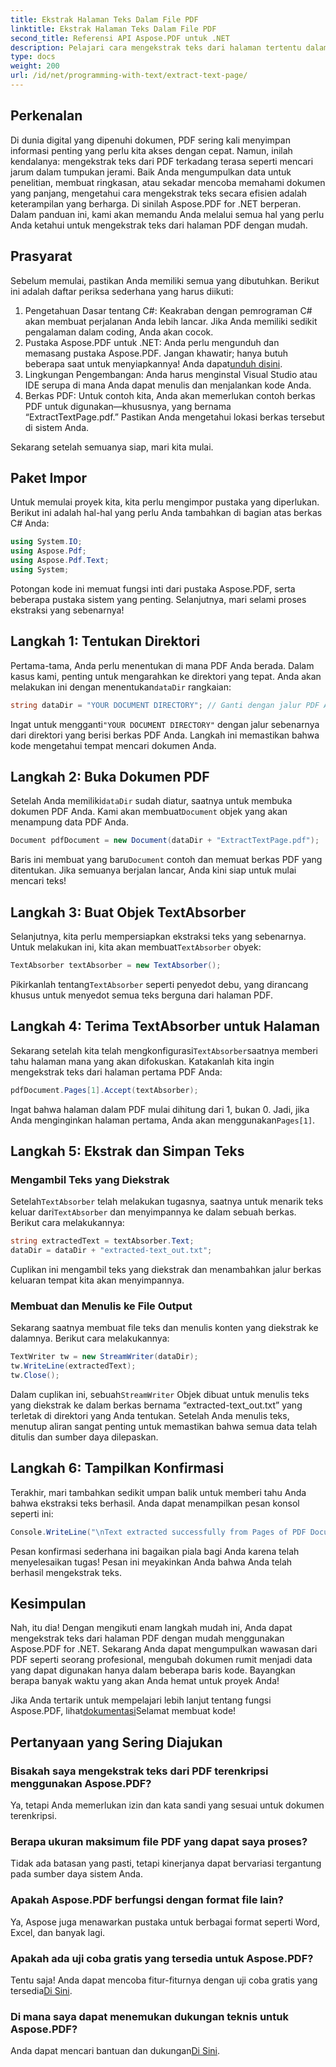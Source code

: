 ```yaml
---
title: Ekstrak Halaman Teks Dalam File PDF
linktitle: Ekstrak Halaman Teks Dalam File PDF
second_title: Referensi API Aspose.PDF untuk .NET
description: Pelajari cara mengekstrak teks dari halaman tertentu dalam berkas PDF menggunakan Aspose.PDF untuk .NET.
type: docs
weight: 200
url: /id/net/programming-with-text/extract-text-page/
---
```

## Perkenalan

Di dunia digital yang dipenuhi dokumen, PDF sering kali menyimpan informasi penting yang perlu kita akses dengan cepat. Namun, inilah kendalanya: mengekstrak teks dari PDF terkadang terasa seperti mencari jarum dalam tumpukan jerami. Baik Anda mengumpulkan data untuk penelitian, membuat ringkasan, atau sekadar mencoba memahami dokumen yang panjang, mengetahui cara mengekstrak teks secara efisien adalah keterampilan yang berharga. Di sinilah Aspose.PDF for .NET berperan. Dalam panduan ini, kami akan memandu Anda melalui semua hal yang perlu Anda ketahui untuk mengekstrak teks dari halaman PDF dengan mudah.

## Prasyarat

Sebelum memulai, pastikan Anda memiliki semua yang dibutuhkan. Berikut ini adalah daftar periksa sederhana yang harus diikuti:

1. Pengetahuan Dasar tentang C#: Keakraban dengan pemrograman C# akan membuat perjalanan Anda lebih lancar. Jika Anda memiliki sedikit pengalaman dalam coding, Anda akan cocok.
2. Pustaka Aspose.PDF untuk .NET: Anda perlu mengunduh dan memasang pustaka Aspose.PDF. Jangan khawatir; hanya butuh beberapa saat untuk menyiapkannya! Anda dapat[unduh disini](https://releases.aspose.com/pdf/net/).
3. Lingkungan Pengembangan: Anda harus menginstal Visual Studio atau IDE serupa di mana Anda dapat menulis dan menjalankan kode Anda.
4. Berkas PDF: Untuk contoh kita, Anda akan memerlukan contoh berkas PDF untuk digunakan—khususnya, yang bernama “ExtractTextPage.pdf.” Pastikan Anda mengetahui lokasi berkas tersebut di sistem Anda.

Sekarang setelah semuanya siap, mari kita mulai.

## Paket Impor

Untuk memulai proyek kita, kita perlu mengimpor pustaka yang diperlukan. Berikut ini adalah hal-hal yang perlu Anda tambahkan di bagian atas berkas C# Anda:

```csharp
using System.IO;
using Aspose.Pdf;
using Aspose.Pdf.Text;
using System;
```

Potongan kode ini memuat fungsi inti dari pustaka Aspose.PDF, serta beberapa pustaka sistem yang penting. Selanjutnya, mari selami proses ekstraksi yang sebenarnya!

## Langkah 1: Tentukan Direktori

Pertama-tama, Anda perlu menentukan di mana PDF Anda berada. Dalam kasus kami, penting untuk mengarahkan ke direktori yang tepat. Anda akan melakukan ini dengan menentukan`dataDir` rangkaian:

```csharp
string dataDir = "YOUR DOCUMENT DIRECTORY"; // Ganti dengan jalur PDF Anda
```

 Ingat untuk mengganti`"YOUR DOCUMENT DIRECTORY"` dengan jalur sebenarnya dari direktori yang berisi berkas PDF Anda. Langkah ini memastikan bahwa kode mengetahui tempat mencari dokumen Anda.

## Langkah 2: Buka Dokumen PDF

 Setelah Anda memiliki`dataDir` sudah diatur, saatnya untuk membuka dokumen PDF Anda. Kami akan membuat`Document` objek yang akan menampung data PDF Anda.

```csharp
Document pdfDocument = new Document(dataDir + "ExtractTextPage.pdf");
```

 Baris ini membuat yang baru`Document` contoh dan memuat berkas PDF yang ditentukan. Jika semuanya berjalan lancar, Anda kini siap untuk mulai mencari teks!

## Langkah 3: Buat Objek TextAbsorber

 Selanjutnya, kita perlu mempersiapkan ekstraksi teks yang sebenarnya. Untuk melakukan ini, kita akan membuat`TextAbsorber` obyek:

```csharp
TextAbsorber textAbsorber = new TextAbsorber();
```

 Pikirkanlah tentang`TextAbsorber` seperti penyedot debu, yang dirancang khusus untuk menyedot semua teks berguna dari halaman PDF. 

## Langkah 4: Terima TextAbsorber untuk Halaman

 Sekarang setelah kita telah mengkonfigurasi`TextAbsorber`saatnya memberi tahu halaman mana yang akan difokuskan. Katakanlah kita ingin mengekstrak teks dari halaman pertama PDF Anda:

```csharp
pdfDocument.Pages[1].Accept(textAbsorber);
```

 Ingat bahwa halaman dalam PDF mulai dihitung dari 1, bukan 0. Jadi, jika Anda menginginkan halaman pertama, Anda akan menggunakan`Pages[1]`.

## Langkah 5: Ekstrak dan Simpan Teks

### Mengambil Teks yang Diekstrak

 Setelah`TextAbsorber` telah melakukan tugasnya, saatnya untuk menarik teks keluar dari`TextAbsorber` dan menyimpannya ke dalam sebuah berkas. Berikut cara melakukannya:

```csharp
string extractedText = textAbsorber.Text;
dataDir = dataDir + "extracted-text_out.txt";
```

Cuplikan ini mengambil teks yang diekstrak dan menambahkan jalur berkas keluaran tempat kita akan menyimpannya.

### Membuat dan Menulis ke File Output

Sekarang saatnya membuat file teks dan menulis konten yang diekstrak ke dalamnya. Berikut cara melakukannya:

```csharp
TextWriter tw = new StreamWriter(dataDir);
tw.WriteLine(extractedText);
tw.Close();
```

 Dalam cuplikan ini, sebuah`StreamWriter` Objek dibuat untuk menulis teks yang diekstrak ke dalam berkas bernama “extracted-text_out.txt” yang terletak di direktori yang Anda tentukan. Setelah Anda menulis teks, menutup aliran sangat penting untuk memastikan bahwa semua data telah ditulis dan sumber daya dilepaskan.

## Langkah 6: Tampilkan Konfirmasi

Terakhir, mari tambahkan sedikit umpan balik untuk memberi tahu Anda bahwa ekstraksi teks berhasil. Anda dapat menampilkan pesan konsol seperti ini:

```csharp
Console.WriteLine("\nText extracted successfully from Pages of PDF Document.\nFile saved at " + dataDir);
```

Pesan konfirmasi sederhana ini bagaikan piala bagi Anda karena telah menyelesaikan tugas! Pesan ini meyakinkan Anda bahwa Anda telah berhasil mengekstrak teks.

## Kesimpulan

Nah, itu dia! Dengan mengikuti enam langkah mudah ini, Anda dapat mengekstrak teks dari halaman PDF dengan mudah menggunakan Aspose.PDF for .NET. Sekarang Anda dapat mengumpulkan wawasan dari PDF seperti seorang profesional, mengubah dokumen rumit menjadi data yang dapat digunakan hanya dalam beberapa baris kode. Bayangkan berapa banyak waktu yang akan Anda hemat untuk proyek Anda!

 Jika Anda tertarik untuk mempelajari lebih lanjut tentang fungsi Aspose.PDF, lihat[dokumentasi](https://reference.aspose.com/pdf/net/)Selamat membuat kode!

## Pertanyaan yang Sering Diajukan

### Bisakah saya mengekstrak teks dari PDF terenkripsi menggunakan Aspose.PDF?
Ya, tetapi Anda memerlukan izin dan kata sandi yang sesuai untuk dokumen terenkripsi.

### Berapa ukuran maksimum file PDF yang dapat saya proses?
Tidak ada batasan yang pasti, tetapi kinerjanya dapat bervariasi tergantung pada sumber daya sistem Anda.

### Apakah Aspose.PDF berfungsi dengan format file lain?
Ya, Aspose juga menawarkan pustaka untuk berbagai format seperti Word, Excel, dan banyak lagi.

### Apakah ada uji coba gratis yang tersedia untuk Aspose.PDF?
 Tentu saja! Anda dapat mencoba fitur-fiturnya dengan uji coba gratis yang tersedia[Di Sini](https://releases.aspose.com/).

### Di mana saya dapat menemukan dukungan teknis untuk Aspose.PDF?
 Anda dapat mencari bantuan dan dukungan[Di Sini](https://forum.aspose.com/c/pdf/10).